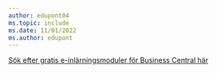 ```yaml
---
author: edupont04
ms.topic: include
ms.date: 11/01/2022
ms.author: edupont
---
```

[Sök efter gratis e-inlärningsmoduler för Business Central här](/training/dynamics365/business-central)

